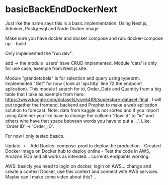# basicBackEndDockerNext
Just like the name says this is a basic implementation.
Using Nest.js, Adminer, Postgresql and Node Docker image 

Make sure you have docker and docker compose and run:
docker-compose up --build

Only implemented the "run dev". 


add -> the module 'users' have CRUD implemented. Module 'cats' is only for use case, exemple from Nest.js site. 



Module "grandetabela" is for selection and query using typeorm. Implemented "Get" for now ( look at 'api.http' line 72 the endpoint aplication). This module I search for id, Order_Date and Quantity from a big table that I take as exemple from here: https://www.kaggle.com/datasets/vivek468/superstore-dataset-final . I will put together the frontend, backend and Prophet to make a web aplication solution to forecast. 
Note: data from kaggle is not sorted and if you import using Adminer you like have to change the collumn "Row Id" to "id" and others who have that space between words you have to put a '_'. Like: 'Order ID' => 'Order_ID'.

For now i only tested basics.

Update -> - Add Docker-compose-prod to deploy the production 
          - Created Docker image on Docker hub to deploy online
          - Test the code in AWS, Amazon ECS and all works as intended... currents endpoints working.

AWS: basicly you need to login on docker, login on AWS... change and create a context Docker, use this context and connect with AWS services. 
Maybe can I make some video about this? ...
